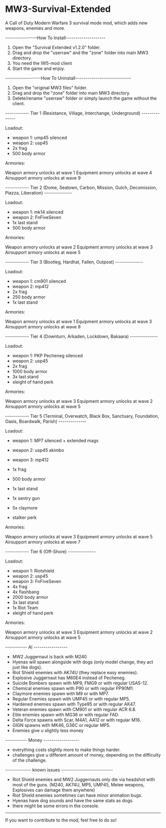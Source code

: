 # MW3-Survival-Extended
A Call of Duty Modern Warfare 3 survival mode mod, which adds new weapons, enemies and more.



----------------How To Install--------------------

1. Open the "Survival Extended v1.2.0" folder.
2. Drag and drop the "userraw" and the "zone" folder into main MW3 directory.
3. You need the IW5-mod client
4. Start the game and enjoy.


------------------How To Uninstall----------------------------

1. Open the "original MW3 files" folder.
2. Drag and drop the "zone" folder into main MW3 directory.
3. Delete/rename "userraw" folder or simply launch the game without the client.


------------ Tier 1 (Resistance, Village, Interchange, Underground) --------------

Loadout:
- weapon 1: ump45 silenced
- weapon 2: usp45
- 2x frag
- 500 body armor

Armories:

Weapon armory unlocks at wave 1
Equipment armory unlocks at wave 4
Airsupport armory unlocks at wave 9

------------ Tier 2 (Dome, Seatown, Carbon, Mission, Gulch, Decomission, Piazza, Liberation) --------------

Loadout:
- weapon 1: mk14 silenced
- weapon 2: FnFiveSeven
- 1x last stand
- 500 body armor

Armories:

Weapon armory unlocks at wave 2
Equipment armory unlocks at wave 3
Airsupport armory unlocks at wave 5
 
------------ Tier 3 (Bootleg, Hardhat, Fallen, Outpost) --------------

Loadout:
- weapon 1: cm901 silenced
- weapon 2: mp412
- 2x frag
- 250 body armor
- 1x last stand

Armories:

Weapon armory unlocks at wave 1
Equipment armory unlocks at wave 3
Airsupport armory unlocks at wave 8

------------ Tier 4 (Downturn, Arkaden, Lockdown, Bakaara) --------------

Loadout:
- weapon 1: PKP Pecheneg silenced
- weapon 2: usp45
- 2x frag
- 1000 body armor
- 3x last stand
- sleight of hand perk

Armories:

Weapon armory unlocks at wave 3
Equipment armory unlocks at wave 2
Airsupport armory unlocks at wave 5

------------ Tier 5 (Terminal, Overwatch, Black Box, Sanctuary, Foundation, Oasis, Boardwalk, Parish) --------------

Loadout:
- weapon 1: MP7 silenced + extended mags
- weapon 2: usp45 akimbo
- weapon 3: mp412
- 1x frag
- 500 body armor
- 1x last stand
- 1x sentry gun
- 5x claymore

- stalker perk

Armories:

Weapon armory unlocks at wave 3
Equipment armory unlocks at wave 5
Airsupport armory unlocks at wave 7

------------ Tier 6 (Off-Shore) --------------

Loadout:
- weapon 1: Riotshield
- weapon 2: usp45
- weapon 3: FnFiveSeven
- 4x frag
- 4x flashbang
- 2000 body armor
- 3x last stand
- 1x Riot Team
- sleight of hand perk

Armories:

Weapon armory unlocks at wave 3
Equipment armory unlocks at wave 2
Airsupport armory unlocks at wave 5


----------- AI -----------------

- MW2 Juggernaut is back with M240
- Hyenas will spawn alongside with dogs (only model change, they act just like dogs).
- Riot Shield enemies with AK74U (they replace easy enemies).
- Explosive Juggernaut has M60E4 instead of Pecheneg.
- Suicide Bombers spawn with MP9, FMG9 or with regular USAS-12.
- Chemical enemies spawn with P90 or with regular PP90M1.
- Claymore enemies spawn with M9 or with MP7.
- Regular Enemies spawn with UMP45 or with regular MP5.
- Hardened enemies spawn with Type95 or with regular AK47.
- Veteran enemies spawn with CM901 or with regular ACR 6.8.
- Elite enemies spawn with MG36 or with regular FAD.
- Delta Force spawns with Scar, M4A1, AA12 or with regular M16.
- GIGN spawns with MK46, G36C or regular MP5.
- Enemies give u slightly less money

----------- Money ------------------

- everything costs slightly more to make things harder.
- challenges give u different amount of money, depending on the difficulty of the challenge.



------------- known issues --------------------------

- Riot Shield enemies and MW2 Juggernauts only die via headshot with most of the guns. (M240, AK74U, MP5, UMP45, Melee weapons, Explosives can damage them anywhere)
- Riot Shield enemies sometimes can have minor animation bugs.
- Hyenas have dog sounds and have the same stats as dogs.
- there might be some errors in the console.
-----------------------------------------------------------------------------------------------------------------------
If you want to contribute to the mod, feel free to do so!
